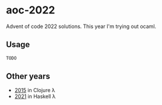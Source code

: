 # aoc-2022

Advent of code 2022 solutions. This year I'm trying out ocaml.

## Usage
```sh
TODO
```

## Other years
- [2015](https://github.com/japiirainen/aoc-2015/) in Clojure λ
- [2021](https://github.com/japiirainen/aoc-2021/) in Haskell λ

